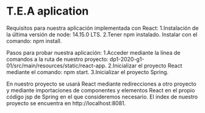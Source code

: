 # T.E.A aplication

Requisitos para nuestra aplicación implementada con React:
  1.Instalación de la última versión de node: 14.15.0 LTS.
  2.Tener npm instalado. Instalar con el comando: npm install.
 
 Pasos para probar nuestra aplicación:
  1.Acceder mediante la línea de comandos a la ruta de nuestro proyecto: dp1-2020-g1-01/src/main/resources/static/react-app.
  2.Inicializar el proyecto React mediante el comando: npm start.
  3.Inicializar el proyecto Spring.
  
En nuestro proyecto se usará React mediante redirecciones a otro proyecto y mediante importaciones de componentes y elementos React en el propio código jsp de Spring en el que consideremos necesario. El index de nuestro proyecto se encuentra en http://localhost:8081.
